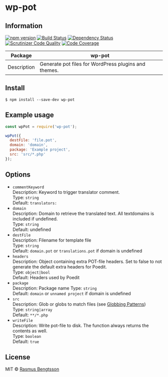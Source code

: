 # wp-pot

## Information

[![npm version](https://badge.fury.io/js/wp-pot.svg)](https://www.npmjs.com/package/wp-pot) [![Build Status](https://travis-ci.org/rasmusbe/wp-pot.svg?branch=master)](https://travis-ci.org/rasmusbe/wp-pot) [![Dependency Status](https://www.versioneye.com/user/projects/584abc29bcc3a20035a9a836/badge.svg?style=flat-square)](https://www.versioneye.com/user/projects/584abc29bcc3a20035a9a836) [![Scrutinizer Code Quality](https://scrutinizer-ci.com/g/rasmusbe/wp-pot/badges/quality-score.png?b=master)](https://scrutinizer-ci.com/g/rasmusbe/wp-pot/?branch=master) [![Code Coverage](https://scrutinizer-ci.com/g/rasmusbe/wp-pot/badges/coverage.png?b=master)](https://scrutinizer-ci.com/g/rasmusbe/wp-pot/?branch=master)



| Package     | wp-pot                                   |
| ----------- | ---------------------------------------- |
| Description | Generate pot files for WordPress plugins and themes. |

## Install

```
$ npm install --save-dev wp-pot
```


## Example usage

```js
const wpPot = require('wp-pot');

wpPot({
  destFile: 'file.pot',
  domain: 'domain',
  package: 'Example project',
  src: 'src/*.php'
});
```


## Options

- `commentKeyword`  
  Description: Keyword to trigger translator comment.  
  Type: `string`  
  Default: `translators:`
- `domain`  
  Description: Domain to retrieve the translated text. All textdomains is included if undefined.  
  Type: `string`   
  Default: undefined
- `destFile`  
  Description: Filename for template file  
  Type: `string`  
  Default: `domain.pot` or `translations.pot` if domain is undefined
- `headers`  
  Description: Object containing extra POT-file headers. Set to false to not generate the default extra headers for Poedit.  
  Type: `object|bool`  
  Default: Headers used by Poedit
- `package`  
  Description: Package name
  Type: `string`  
  Default: `domain` or `unnamed project` if domain is undefined
- `src`  
  Description: Glob or globs to match files (see [Globbing Patterns](https://github.com/sindresorhus/globby#globbing-patterns))  
  Type: `string|array`  
  Default: `**/*.php`
- `writeFile`  
  Description: Write pot-file to disk. The function always returns the contents as well.  
  Type: `boolean`  
  Default: `true`



## License

MIT © [Rasmus Bengtsson](https://github.com/rasmusbe)
